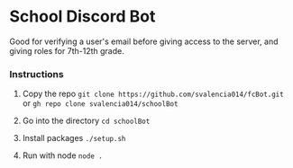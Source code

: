 # School Discord Bot
Good for verifying a user's email before giving access to the server, and giving roles for 7th-12th grade.
### Instructions
1. Copy the repo
`git clone https://github.com/svalencia014/fcBot.git` 
or
`gh repo clone svalencia014/schoolBot`

2. Go into the directory
`cd schoolBot`

3. Install packages
`./setup.sh`

4. Run with node
`node .`